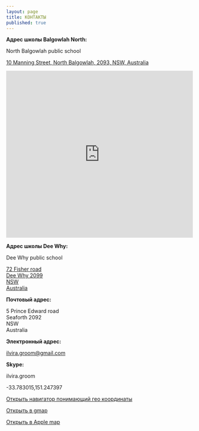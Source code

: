 ```yaml
---
layout: page
title: КОНТАКТЫ
published: true
---
```

**Адрес школы Balgowlah North:**

North Balgowlah public school

[10 Manning Street, North Balgowlah, 2093, NSW, Australia](http://maps.google.com/?q=LinguaPlay+Sydney)  

  <iframe src="https://www.google.com/maps/embed?pb=!1m14!1m8!1m3!1d3316.1433336373957!2d151.2451651!3d-33.7827966!3m2!1i1024!2i768!4f13.1!3m3!1m2!1s0x6b12abce44a7f5bd%3A0xa9c8328ae5bc75cd!2sLinguaPlay+Sydney!5e0!3m2!1sen!2sau!4v1503901800203" 
    width="100%" height="450" frameborder="0" style="border:0" allowfullscreen>
  </iframe>

**Адрес школы Dee Why:**

Dee Why public school

[72 Fisher road  
Dee Why 2099  
NSW  
Australia](http://maps.google.com/?q=72+Fisher+Rd,+Dee+Why+NSW+2099)  

**Почтовый адрес:**

5 Prince Edward road  
Seaforth 2092  
NSW  
Australia  

**Электронный адрес:**

[ilvira.groom@gmail.com](mailto:ilvira.groom@gmail.com)  


**Skype:**

ilvira.groom  



-33.783015,151.247397


[Открыть навигатор понимающий гео координаты](geo:-33.783015,151.247397)


[Открыть в gmap](http://maps.google.com/?q=-33.783015,151.247397)


[Открыть в Apple map](http://maps.apple.com/?daddr=-33.783015,151.247397)
